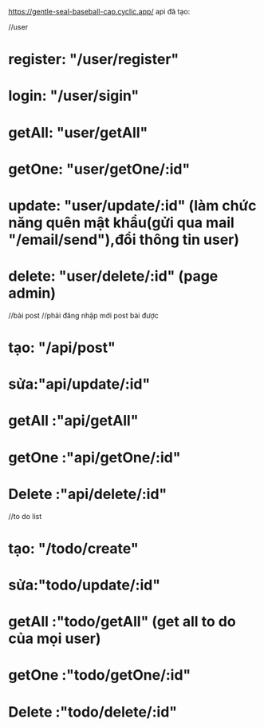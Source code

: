 https://gentle-seal-baseball-cap.cyclic.app/
api đã tạo:

//user
# register: "/user/register"
# login: "/user/sigin"
# getAll: "user/getAll"
# getOne: "user/getOne/:id"
# update: "user/update/:id" (làm chức năng quên mật khẩu(gửi qua mail "/email/send"),đổi thông tin user)
# delete: "user/delete/:id" (page admin)

//bài post
//phải đăng nhập mới post bài được
# tạo: "/api/post"
# sửa:"api/update/:id"
# getAll :"api/getAll"
# getOne :"api/getOne/:id"
# Delete :"api/delete/:id"

//to do list

# tạo: "/todo/create"
# sửa:"todo/update/:id"
# getAll :"todo/getAll" (get all to do của mọi user)
# getOne :"todo/getOne/:id"
# Delete :"todo/delete/:id"
